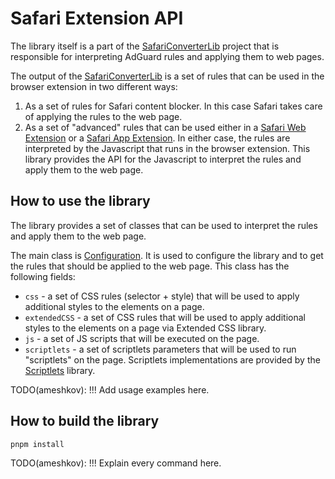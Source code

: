 # Safari Extension API

The library itself is a part of the [SafariConverterLib] project that is
responsible for interpreting AdGuard rules and applying them to web pages.

The output of the [SafariConverterLib] is a set of rules that can be used in
the browser extension in two different ways:

1. As a set of rules for Safari content blocker. In this case Safari takes care
   of applying the rules to the web page.
2. As a set of "advanced" rules that can be used either in a
   [Safari Web Extension][SafariWebExtension] or a [Safari App Extension][SafariAppExtension].
   In either case, the rules are interpreted by the Javascript that runs in the
   browser extension. This library provides the API for the Javascript to
   interpret the rules and apply them to the web page.

[SafariConverterLib]: https://github.com/AdguardTeam/SafariConverterLib
[SafariWebExtension]: https://developer.apple.com/documentation/safariservices/safari-web-extensions
[SafariAppExtension]: https://developer.apple.com/documentation/safariservices/safari-app-extensions

## How to use the library

The library provides a set of classes that can be used to interpret the rules
and apply them to the web page.

The main class is [Configuration]. It is used to configure the
library and to get the rules that should be applied to the web page. This class
has the following fields:

- `css` - a set of CSS rules (selector + style) that will be used to apply
  additional styles to the elements on a page.
- `extendedCSS` - a set of CSS rules that will be used to apply additional
  styles to the elements on a page via Extended CSS library.
- `js` - a set of JS scripts that will be executed on the page.
- `scriptlets` - a set of scriptlets parameters that will be used to run
  "scriptlets" on the page. Scriptlets implementations are provided by the
  [Scriptlets] library.

[Scriptlets]: https://github.com/AdguardTeam/Scriptlets
[Configuration]: src/configuration.ts

TODO(ameshkov): !!! Add usage examples here.

## How to build the library

```sh
pnpm install
```

TODO(ameshkov): !!! Explain every command here.
